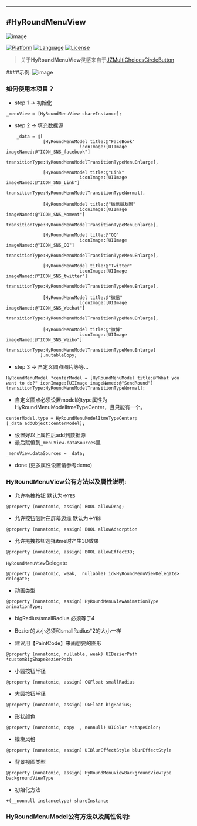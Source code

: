---
#HyRoundMenuView
-------------

![image](https://github.com/wwdc14/HyRoundMenuView/blob/master/HyRoundMenuViewDemo/3ip.png)

[![Platform](http://img.shields.io/badge/platform-ios-blue.svg?style=flat
             )](https://developer.apple.com/iphone/index.action)
[![Language](http://img.shields.io/badge/language-ObjC-brightgreen.svg?style=flat)](https://developer.apple.com/Objective-C)
[![License](http://img.shields.io/badge/license-MIT-lightgrey.svg?style=flat)](http://mit-license.org)
> 关于**HyRoundMenuView**灵感来自于[JZMultiChoicesCircleButton](https://github.com/JustinFincher/JZMultiChoicesCircleButton)

####示例:  </b>
![image](https://github.com/wwdc14/HyRoundMenuView/blob/master/HyRoundMenuViewDemo/Unknown.gif)
### 如何使用本项目？
- step 1 -> 初始化
```obj
_menuView = [HyRoundMenuView shareInstance];
```
- step 2 -> 填充数据源
```obj
    _data = @[
              [HyRoundMenuModel title:@"FaceBook"
                            iconImage:[UIImage imageNamed:@"ICON_SNS_facebook"]
                       transitionType:HyRoundMenuModelTransitionTypeMenuEnlarge],
              
              [HyRoundMenuModel title:@"Link"
                            iconImage:[UIImage imageNamed:@"ICON_SNS_Link"]
                       transitionType:HyRoundMenuModelTransitionTypeNormal],
             
              [HyRoundMenuModel title:@"微信朋友圈"
                            iconImage:[UIImage imageNamed:@"ICON_SNS_Moment"]
                       transitionType:HyRoundMenuModelTransitionTypeMenuEnlarge],
             
              [HyRoundMenuModel title:@"QQ"
                            iconImage:[UIImage imageNamed:@"ICON_SNS_QQ"]
                       transitionType:HyRoundMenuModelTransitionTypeMenuEnlarge],
             
              [HyRoundMenuModel title:@"Twitter"
                            iconImage:[UIImage imageNamed:@"ICON_SNS_twitter"]
                       transitionType:HyRoundMenuModelTransitionTypeMenuEnlarge],
             
              [HyRoundMenuModel title:@"微信"
                            iconImage:[UIImage imageNamed:@"ICON_SNS_Wechat"]
                       transitionType:HyRoundMenuModelTransitionTypeMenuEnlarge],

              [HyRoundMenuModel title:@"微博"
                            iconImage:[UIImage imageNamed:@"ICON_SNS_Weibo"]
                       transitionType:HyRoundMenuModelTransitionTypeMenuEnlarge]
             ].mutableCopy;
```
- step 3 -> 自定义圆点图片等等...

```obj
HyRoundMenuModel *centerModel = [HyRoundMenuModel title:@"What you want to do?" iconImage:[UIImage imageNamed:@"SendRound"] transitionType:HyRoundMenuModelTransitionTypeNormal];
```
* 自定义圆点必须设置model的type属性为HyRoundMenuModelItmeTypeCenter，且只能有一个。
```obj
centerModel.type = HyRoundMenuModelItmeTypeCenter;
[_data addObject:centerModel];
```
* 设置好以上属性后add到数据源 
* 最后赋值到`_menuView.dataSources`里
```obj
_menuView.dataSources = _data;
```
* done (更多属性设置请参考demo)

### HyRoundMenuView公有方法以及属性说明:  
- 允许拖拽按钮 默认为->`YES`

```obj
@property (nonatomic, assign) BOOL allowDrag;
```

- 允许按钮吸附在屏幕边缘 默认为->`YES`
```obj
@property (nonatomic, assign) BOOL allowAdsorption
```

- 允许拖拽按钮选择itme时产生3D效果
```obj
@property (nonatomic, assign) BOOL allowEffect3D;
```

`HyRoundMenuView`Delegate
```obj
@property (nonatomic, weak,  nullable) id<HyRoundMenuViewDelegate> delegate;
``` 
- 动画类型
```obj
@property (nonatomic, assign) HyRoundMenuViewAnimationType animationType;
```

- bigRadius/smallRadius 必须等于4

- Bezier的大小必须和smallRadius*2的大小一样   

- 建议用【PaintCode】来画想要的图形
```obj
@property (nonatomic, nullable, weak) UIBezierPath *customBigShapeBezierPath
```

- 小圆按钮半径
```obj
@property (nonatomic, assign) CGFloat smallRadius
```
- 大圆按钮半径
```obj
@property (nonatomic, assign) CGFloat bigRadius;
```
- 形状颜色
```obj
@property (nonatomic, copy  , nonnull) UIColor *shapeColor;
```

- 模糊风格
```obj
@property (nonatomic, assign) UIBlurEffectStyle blurEffectStyle
```
- 背景视图类型
```obj
@property (nonatomic, assign) HyRoundMenuViewBackgroundViewType backgroundViewType
```

- 初始化方法
```obj
+(__nonnull instancetype) shareInstance
```

### HyRoundMenuModel公有方法以及属性说明:  
